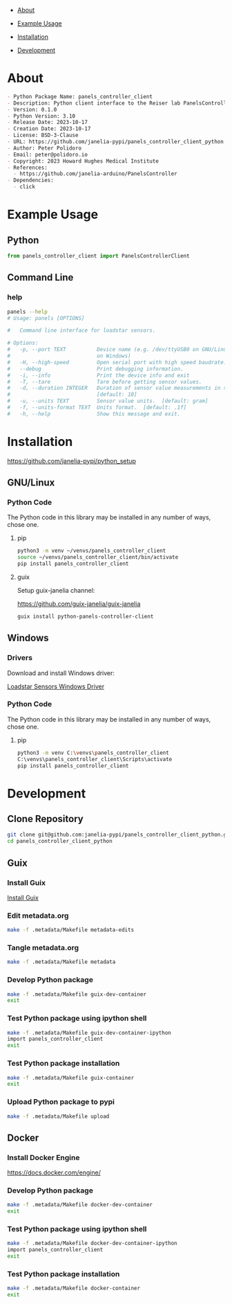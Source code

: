 - [About](#org1d9a066)
- [Example Usage](#org58786bc)
- [Installation](#orgd361f26)
- [Development](#org2895d01)

    <!-- This file is generated automatically from metadata -->
    <!-- File edits may be overwritten! -->


<a id="org1d9a066"></a>

# About

```markdown
- Python Package Name: panels_controller_client
- Description: Python client interface to the Reiser lab PanelsController.
- Version: 0.1.0
- Python Version: 3.10
- Release Date: 2023-10-17
- Creation Date: 2023-10-17
- License: BSD-3-Clause
- URL: https://github.com/janelia-pypi/panels_controller_client_python
- Author: Peter Polidoro
- Email: peter@polidoro.io
- Copyright: 2023 Howard Hughes Medical Institute
- References:
  - https://github.com/janelia-arduino/PanelsController
- Dependencies:
  - click
```


<a id="org58786bc"></a>

# Example Usage


## Python

```python
from panels_controller_client import PanelsControllerClient
```


## Command Line


### help

```sh
panels --help
# Usage: panels [OPTIONS]

#   Command line interface for loadstar sensors.

# Options:
#   -p, --port TEXT          Device name (e.g. /dev/ttyUSB0 on GNU/Linux or COM3
#                            on Windows)
#   -H, --high-speed         Open serial port with high speed baudrate.
#   --debug                  Print debugging information.
#   -i, --info               Print the device info and exit
#   -T, --tare               Tare before getting sensor values.
#   -d, --duration INTEGER   Duration of sensor value measurements in seconds.
#                            [default: 10]
#   -u, --units TEXT         Sensor value units.  [default: gram]
#   -f, --units-format TEXT  Units format.  [default: .1f]
#   -h, --help               Show this message and exit.
```


<a id="orgd361f26"></a>

# Installation

<https://github.com/janelia-pypi/python_setup>


## GNU/Linux


### Python Code

The Python code in this library may be installed in any number of ways, chose one.

1.  pip

    ```sh
    python3 -m venv ~/venvs/panels_controller_client
    source ~/venvs/panels_controller_client/bin/activate
    pip install panels_controller_client
    ```

2.  guix

    Setup guix-janelia channel:
    
    <https://github.com/guix-janelia/guix-janelia>
    
    ```sh
    guix install python-panels-controller-client
    ```


## Windows


### Drivers

Download and install Windows driver:

[Loadstar Sensors Windows Driver](https://www.loadstarsensors.com/drivers-for-usb-load-cells-and-load-cell-interfaces.html)


### Python Code

The Python code in this library may be installed in any number of ways, chose one.

1.  pip

    ```sh
    python3 -m venv C:\venvs\panels_controller_client
    C:\venvs\panels_controller_client\Scripts\activate
    pip install panels_controller_client
    ```


<a id="org2895d01"></a>

# Development


## Clone Repository

```sh
git clone git@github.com:janelia-pypi/panels_controller_client_python.git
cd panels_controller_client_python
```


## Guix


### Install Guix

[Install Guix](https://guix.gnu.org/manual/en/html_node/Binary-Installation.html)


### Edit metadata.org

```sh
make -f .metadata/Makefile metadata-edits
```


### Tangle metadata.org

```sh
make -f .metadata/Makefile metadata
```


### Develop Python package

```sh
make -f .metadata/Makefile guix-dev-container
exit
```


### Test Python package using ipython shell

```sh
make -f .metadata/Makefile guix-dev-container-ipython
import panels_controller_client
exit
```


### Test Python package installation

```sh
make -f .metadata/Makefile guix-container
exit
```


### Upload Python package to pypi

```sh
make -f .metadata/Makefile upload
```


## Docker


### Install Docker Engine

<https://docs.docker.com/engine/>


### Develop Python package

```sh
make -f .metadata/Makefile docker-dev-container
exit
```


### Test Python package using ipython shell

```sh
make -f .metadata/Makefile docker-dev-container-ipython
import panels_controller_client
exit
```


### Test Python package installation

```sh
make -f .metadata/Makefile docker-container
exit
```
